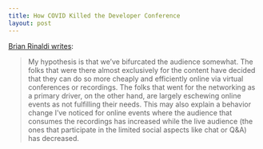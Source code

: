 ```yaml
---
title: How COVID Killed the Developer Conference
layout: post
---
```

[Brian Rinaldi writes](https://remotesynthesis.com/blog/developer-conferences/):
> My hypothesis is that we’ve bifurcated the audience somewhat. The folks that were there almost exclusively for the content have decided that they can do so more cheaply and efficiently online via virtual conferences or recordings. The folks that went for the networking as a primary driver, on the other hand, are largely eschewing online events as not fulfilling their needs. This may also explain a behavior change I’ve noticed for online events where the audience that consumes the recordings has increased while the live audience (the ones that participate in the limited social aspects like chat or Q&A) has decreased.


